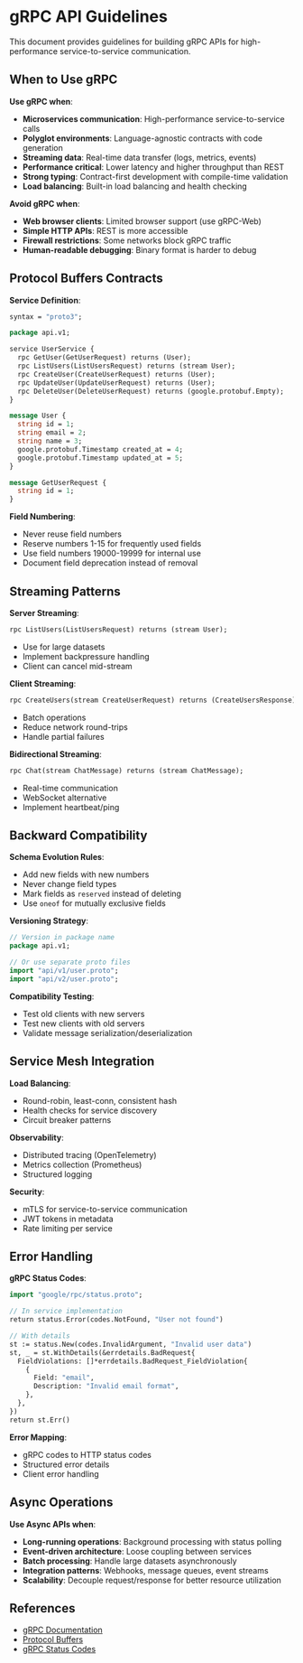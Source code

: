 # gRPC API Guidelines

This document provides guidelines for building gRPC APIs for high-performance service-to-service communication.

## When to Use gRPC

**Use gRPC when**:
- **Microservices communication**: High-performance service-to-service calls
- **Polyglot environments**: Language-agnostic contracts with code generation
- **Streaming data**: Real-time data transfer (logs, metrics, events)
- **Performance critical**: Lower latency and higher throughput than REST
- **Strong typing**: Contract-first development with compile-time validation
- **Load balancing**: Built-in load balancing and health checking

**Avoid gRPC when**:
- **Web browser clients**: Limited browser support (use gRPC-Web)
- **Simple HTTP APIs**: REST is more accessible
- **Firewall restrictions**: Some networks block gRPC traffic
- **Human-readable debugging**: Binary format is harder to debug

## Protocol Buffers Contracts

**Service Definition**:
```protobuf
syntax = "proto3";

package api.v1;

service UserService {
  rpc GetUser(GetUserRequest) returns (User);
  rpc ListUsers(ListUsersRequest) returns (stream User);
  rpc CreateUser(CreateUserRequest) returns (User);
  rpc UpdateUser(UpdateUserRequest) returns (User);
  rpc DeleteUser(DeleteUserRequest) returns (google.protobuf.Empty);
}

message User {
  string id = 1;
  string email = 2;
  string name = 3;
  google.protobuf.Timestamp created_at = 4;
  google.protobuf.Timestamp updated_at = 5;
}

message GetUserRequest {
  string id = 1;
}
```

**Field Numbering**:
- Never reuse field numbers
- Reserve numbers 1-15 for frequently used fields
- Use field numbers 19000-19999 for internal use
- Document field deprecation instead of removal

## Streaming Patterns

**Server Streaming**:
```protobuf
rpc ListUsers(ListUsersRequest) returns (stream User);
```
- Use for large datasets
- Implement backpressure handling
- Client can cancel mid-stream

**Client Streaming**:
```protobuf
rpc CreateUsers(stream CreateUserRequest) returns (CreateUsersResponse);
```
- Batch operations
- Reduce network round-trips
- Handle partial failures

**Bidirectional Streaming**:
```protobuf
rpc Chat(stream ChatMessage) returns (stream ChatMessage);
```
- Real-time communication
- WebSocket alternative
- Implement heartbeat/ping

## Backward Compatibility

**Schema Evolution Rules**:
- Add new fields with new numbers
- Never change field types
- Mark fields as `reserved` instead of deleting
- Use `oneof` for mutually exclusive fields

**Versioning Strategy**:
```protobuf
// Version in package name
package api.v1;

// Or use separate proto files
import "api/v1/user.proto";
import "api/v2/user.proto";
```

**Compatibility Testing**:
- Test old clients with new servers
- Test new clients with old servers
- Validate message serialization/deserialization

## Service Mesh Integration

**Load Balancing**:
- Round-robin, least-conn, consistent hash
- Health checks for service discovery
- Circuit breaker patterns

**Observability**:
- Distributed tracing (OpenTelemetry)
- Metrics collection (Prometheus)
- Structured logging

**Security**:
- mTLS for service-to-service communication
- JWT tokens in metadata
- Rate limiting per service

## Error Handling

**gRPC Status Codes**:
```protobuf
import "google/rpc/status.proto";

// In service implementation
return status.Error(codes.NotFound, "User not found")

// With details
st := status.New(codes.InvalidArgument, "Invalid user data")
st, _ = st.WithDetails(&errdetails.BadRequest{
  FieldViolations: []*errdetails.BadRequest_FieldViolation{
    {
      Field: "email",
      Description: "Invalid email format",
    },
  },
})
return st.Err()
```

**Error Mapping**:
- gRPC codes to HTTP status codes
- Structured error details
- Client error handling

## Async Operations

**Use Async APIs when**:
- **Long-running operations**: Background processing with status polling
- **Event-driven architecture**: Loose coupling between services
- **Batch processing**: Handle large datasets asynchronously
- **Integration patterns**: Webhooks, message queues, event streams
- **Scalability**: Decouple request/response for better resource utilization

## References
- [gRPC Documentation](https://grpc.io/docs/)
- [Protocol Buffers](https://protobuf.dev/)
- [gRPC Status Codes](https://grpc.github.io/grpc/core/md_doc_statuscodes.html)

